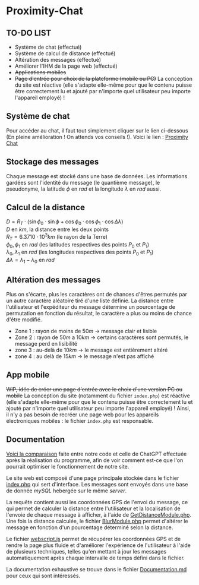 
# Proximity-Chat

## TO-DO LIST

- Système de chat (effectué)
- Système de calcul de distance (effectué)
- Altération des messages (effectué)
- Améliorer l'IHM de la page web (effectué)
-  ~~Applications mobiles~~
- ~~Page d'entrée pour choix de la plateforme (mobile ou PC)~~
La conception du site est réactive (elle s'adapte elle-même pour que le contenu puisse être correctement lu et ajouté par n'importe quel utilisateur peu importe l'appareil employé) !

## Système de chat

Pour accéder au chat, il faut tout simplement cliquer sur le lien ci-dessous
(En pleine amélioration ! On attends vos conseils !).
Voici le lien : [Proximity Chat](https://clerical-chock.000webhostapp.com/)

## Stockage des messages

Chaque message est stocké dans une base de données.
Les informations gardées sont l'identité du message (le quantième message), le pseudonyme, la latitude $\phi$ en $rad$ et la longitude $\lambda$ en $rad$ aussi.

## Calcul de la distance 

$D=R_T\cdot(\sin\phi_0\cdot\sin\phi+\cos\phi_0\cdot\cos\phi_1\cdot\cos\Delta\lambda)$\
$D\text{ en }km\text{, la distance entre les deux points}$\
$R_T=6.3710\cdot10^{3}km\text{ (le rayon de la Terre)}$\
$\phi_0,\phi_1\text{ en } rad\text{ (les latitudes respectives des points } P_0\text{ et }P_1)$\
$\lambda_0,\lambda_1\text{ en } rad\text{ (les longitudes respectives des points } P_0\text{ et }P_1)$\
$\Delta\lambda=\lambda_1-\lambda_0\text{ en }rad$


## Altération des messages 

Plus on s'écarte, plus les caractères ont de chances d'êtres permutés par un autre caractère aléatoire tiré d'une liste définie. La distance entre l'utilisateur et l'expéditeur du message détermine un pourcentage de permutation en fonction du résultat, le caractère a plus ou moins de chance d'être modifié.
- Zone 1 : rayon de moins de $50 m$ $\rightarrow$ message clair et lisible
- Zone 2 : rayon de $50m$ a $10km$ $\rightarrow$ certains caractères sont permutés, le message perd en lisibilité
- zone 3 : au-delà de $10 km$ $\rightarrow$ le message est entièrement altéré
- zone 4 : au delà de $15 km$ $\rightarrow$ le message n'est pas affiché

## App mobile

~~WIP, idée de créer une page d'entrée avec le choix d'une version PC ou mobile~~
La conception du site (notamment du fichier `index.php`) est réactive (elle s'adapte elle-même pour que le contenu puisse être correctement lu et ajouté par n'importe quel utilisateur peu importe l'appareil employé) !
Ainsi, il n'y a pas besoin de recréer une page web pour les appareils électroniques mobiles : le fichier `index.php` est responsable.

## Documentation

[Voici la comparaison](https://chat.openai.com/share/08af03a7-3c1d-4c27-8ded-28a146059ddf) faite entre notre code et celle de ChatGPT effectuée après la réalisation du programme, afin de voir comment est-ce que l'on pourrait optimiser le fonctionnement de notre site.

Le site web est composé d'une page principale stockée dans le fichier [index.php](/WebVersion/index.php) qui sert d'interface. Les messages sont envoyés dans une base de donnée *mySQL* hebergée sur le même *server*.

La requête contient aussi les coordonnées GPS de l'envoi du message, ce qui permet de calculer la distance entre l'utilisateur et la localisation de l'envoie de chaque message à afficher, à l'aide de [GetDistanceModule.php](/WebVersion/GetDistanceModule.php). Une fois la distance calculée, le fichier [BlurModule.php](/WebVersion/BlurModule.php) permet d'altérer le message en fonction d'un pourcentage déterminé selon la distance.

Le fichier [webscript.js](/WebVersion/webscript.js) permet de récupérer les coordonnées GPS et de rendre la page plus fluide et d'améliorer l'expérience de l'utilisateur à l'aide de plusieurs techniques, telles qu'en mettant à jour les messages automatiquement après chaque intervalle de temps défini dans le fichier.

La documentation exhaustive se trouve dans le fichier [Documentation.md](/Documentation.md) pour ceux qui sont intéressés.
